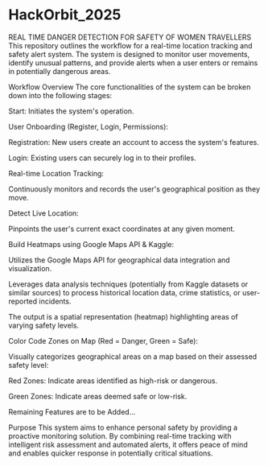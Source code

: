 # HackOrbit_2025

REAL TIME DANGER DETECTION FOR SAFETY OF WOMEN TRAVELLERS
This repository outlines the workflow for a real-time location tracking and safety alert system. The system is designed to monitor user movements, identify unusual patterns, and provide alerts when a user enters or remains in potentially dangerous areas.

Workflow Overview
The core functionalities of the system can be broken down into the following stages:

Start: Initiates the system's operation.

User Onboarding (Register, Login, Permissions):

Registration: New users create an account to access the system's features.

Login: Existing users can securely log in to their profiles.

Real-time Location Tracking:

Continuously monitors and records the user's geographical position as they move.

Detect Live Location:

Pinpoints the user's current exact coordinates at any given moment.

Build Heatmaps using Google Maps API & Kaggle:

Utilizes the Google Maps API for geographical data integration and visualization.

Leverages data analysis techniques (potentially from Kaggle datasets or similar sources) to process historical location data, crime statistics, or user-reported incidents.

The output is a spatial representation (heatmap) highlighting areas of varying safety levels.

Color Code Zones on Map (Red = Danger, Green = Safe):

Visually categorizes geographical areas on a map based on their assessed safety level:

Red Zones: Indicate areas identified as high-risk or dangerous.

Green Zones: Indicate areas deemed safe or low-risk.

Remaining Features are to be Added...

Purpose
This system aims to enhance personal safety by providing a proactive monitoring solution. By combining real-time tracking with intelligent risk assessment and automated alerts, it offers peace of mind and enables quicker response in potentially critical situations.
